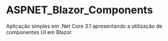 # ASPNET_Blazor_Components
Aplicação simples em .Net Core 3.1 apresentando a utilização de componentes UI em Blazor.

